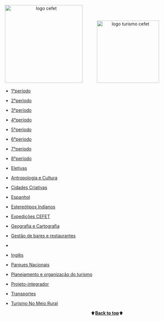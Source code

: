<a name="back-to-top"></a>
<p align="center">
  <img height="250px" src="https://pbs.twimg.com/profile_images/834747012969005056/Ne1hISAM_400x400.jpg" alt="logo cefet">&emsp;&emsp;&emsp;
  <img height="200px" src="https://pbs.twimg.com/profile_images/684904010323750913/6PpT2k37_400x400.jpg" alt="logo turismo cefet">
</p>




  - [1°período](https://github.com/AnaMCMV/Turismo/tree/main/Turismo/1%20Per%C3%ADodo/Teoria-tur%C3%ADstica)
  - [2°período]()
  - [3°período]()
  - [4°período](https://github.com/AnaMCMV/Turismo/tree/main/Turismo/4%C2%B0Per%C3%ADodo)
  - [5°período]()
  
  - [6°período](https://github.com/AnaMCMV/Turismo/tree/main/Turismo/6%20PER%C3%8DODO)
  
  - [7°período]()
  - [8°período]()
  - [Eletivas]()

- [Antropologia e Cultura](Turismo/Antropologia-e-cultura/)
- [Cidades Criativas](Turismo/Cidades-Criativas/)
- [Espanhol](Turismo/Espanhol/)
- [Estereótipos Indianos](https://github.com/AnaMCMV/Turismo/tree/main/Turismo/Estere%C3%B3tipos-Indianos)
- [Expedições CEFET](Turismo/Expedições-CEFET/)

- [Geografia e Cartografia](Turismo/Gegrafia-e-cartografia/)
- [Gestão de bares e restaurantes](https://github.com/AnaMCMV/Turismo/tree/main/Turismo/Gestão-de-bares-e-restaurantes)
-
- [Inglês](Turismo/Inglês/)
- [Parques Nacionais](Turismo/Parques-nacionais/)
- [Planejamento e organização do turismo](Turismo/Planejamento-e-organização-do-turismo)

- [Projeto-integrador](https://github.com/AnaMCMV/Turismo/tree/main/Turismo/Projeto-integrador)

- [Transportes](Turismo/Transportes/)
- [Turismo No Meio Rural](Turismo/Turismo-no-meio-rural/)




&emsp;&emsp;&emsp;&emsp;&emsp;&emsp;&emsp;&emsp;&emsp;&emsp;&emsp;&emsp;&emsp;&emsp;&emsp;&emsp;&emsp;&emsp;&emsp;&emsp;⬆️[**Back to top**](#back-to-top)⬆️
